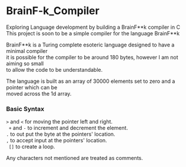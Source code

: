 # BrainF-k_Compiler
Exploring Language development by building a BrainF\**k compiler in C <br/>
This project is soon to be a simple compiler for the language BrainF**k <br/>

BrainF**k is a Turing complete esoteric language designed to have a minimal compiler <br/>
it is possible for the compiler to be around 180 bytes, however I am not aiming so small <br/>
to allow the code to be understandable. <br/>

The language is built as an array of 30000 elements set to zero and a pointer which can be <br/>
moved across the 1d array. <br/>

### Basic Syntax
``` > ``` and ```<``` for moving the pointer left and right. <br/>
``` +``` and ```-``` to increment and decrement the element. <br/>
```.``` to out put the byte at the pointers' location. <br/>
```,``` to accept input at the pointers' location. <br/>
``` []``` to create a loop. <br/>

Any characters not mentioned are treated as comments.
